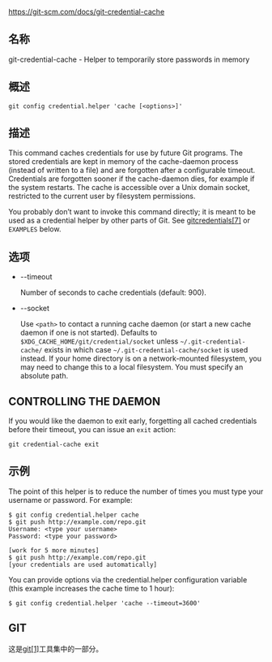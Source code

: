 https://git-scm.com/docs/git-credential-cache

## 名称

git-credential-cache - Helper to temporarily store passwords in memory

## 概述

```
git config credential.helper 'cache [<options>]'
```

## 描述

This command caches credentials for use by future Git programs. The stored credentials are kept in memory of the cache-daemon process (instead of written to a file) and are forgotten after a configurable timeout. Credentials are forgotten sooner if the cache-daemon dies, for example if the system restarts. The cache is accessible over a Unix domain socket, restricted to the current user by filesystem permissions.

You probably don’t want to invoke this command directly; it is meant to be used as a credential helper by other parts of Git. See [gitcredentials[7]](../../7/gitcredentials) or `EXAMPLES` below.

## 选项

- --timeout <seconds>

  Number of seconds to cache credentials (default: 900).

- --socket <path>

  Use `<path>` to contact a running cache daemon (or start a new cache daemon if one is not started). Defaults to `$XDG_CACHE_HOME/git/credential/socket` unless `~/.git-credential-cache/` exists in which case `~/.git-credential-cache/socket` is used instead. If your home directory is on a network-mounted filesystem, you may need to change this to a local filesystem. You must specify an absolute path.

## CONTROLLING THE DAEMON

If you would like the daemon to exit early, forgetting all cached credentials before their timeout, you can issue an `exit` action:

```
git credential-cache exit
```

## 示例

The point of this helper is to reduce the number of times you must type your username or password. For example:

```
$ git config credential.helper cache
$ git push http://example.com/repo.git
Username: <type your username>
Password: <type your password>

[work for 5 more minutes]
$ git push http://example.com/repo.git
[your credentials are used automatically]
```

You can provide options via the credential.helper configuration variable (this example increases the cache time to 1 hour):

```
$ git config credential.helper 'cache --timeout=3600'
```

## GIT

  这是[git[1]](../../Git)工具集中的一部分。